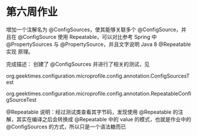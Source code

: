 # 第六周作业
增加一个注解名为 @ConfigSources，使其能够关联多个 @ConfigSource，并且在 @ConfigSource 使用 Repeatable，可以对比参考 Spring 中 @PropertySources 与 @PropertySource，并且文字说明 Java 8 @Repeatable 实现 原理。

完成描述：
创建了 @ConfigSources 并进行了相关的测试，见 

org.geektimes.configuration.microprofile.config.annotation.ConfigSourcesTest 

org.geektimes.configuration.microprofile.config.annotation.RepeatableConfigSourceTest 

@Repeatable 说明：经过测试类查看其字节码，发现使用 @Repeatable 的注解，其实在编译之后会转换成 @Repeatable 中的 value 的模式，也就是作业中的 @ConfigSources 的方式，所以只是一个语法糖而已